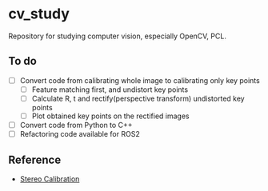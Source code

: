# cv_study

Repository for studying computer vision, especially OpenCV, PCL.

## To do

- [ ] Convert code from calibrating whole image to calibrating only key points
  - [ ] Feature matching first, and undistort key points
  - [ ] Calculate R, t and rectify(perspective transform) undistorted key points
  - [ ] Plot obtained key points on the rectified images
- [ ] Convert code from Python to C++
- [ ] Refactoring code available for ROS2

## Reference

- [Stereo Calibration](https://github.com/wingedrasengan927/Stereo-Geometry/blob/master/Fundamental%20Matrix%20and%20Stereo%20Rectification.ipynb)
